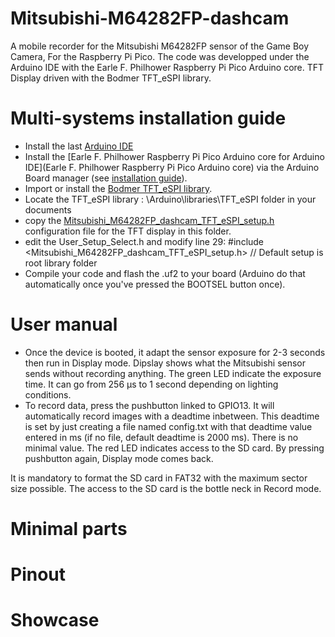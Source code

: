 # Mitsubishi-M64282FP-dashcam

A mobile recorder for the Mitsubishi M64282FP sensor of the Game Boy Camera, For the Raspberry Pi Pico. The code was developped under the Arduino IDE with the Earle F. Philhower Raspberry Pi Pico Arduino core. TFT Display driven with the Bodmer TFT_eSPI library.

# Multi-systems installation guide

- Install the last [Arduino IDE](https://www.arduino.cc/en/software)
- Install the [Earle F. Philhower Raspberry Pi Pico Arduino core for Arduino IDE](Earle F. Philhower Raspberry Pi Pico Arduino core) via the Arduino Board manager (see [installation guide](https://github.com/earlephilhower/arduino-pico#installing-via-arduino-boards-manager)).
- Import or install the [Bodmer TFT_eSPI library](https://github.com/Bodmer/TFT_eSPI).
- Locate the TFT_eSPI library :
    \Arduino\libraries\TFT_eSPI folder in your documents
- copy the [Mitsubishi_M64282FP_dashcam_TFT_eSPI_setup.h]() configuration file for the TFT display in this folder.
- edit the User_Setup_Select.h and modify line 29:
    #include <Mitsubishi_M64282FP_dashcam_TFT_eSPI_setup.h>           // Default setup is root library folder
- Compile your code and flash the .uf2 to your board (Arduino do that automatically once you've pressed the BOOTSEL button once).

# User manual

- Once the device is booted, it adapt the sensor exposure for 2-3 seconds then run in Display mode. Dipslay shows what the Mitsubishi sensor sends without recording anything. The green LED indicate the exposure time. It can go from 256 µs to 1 second depending on lighting conditions.
- To record data, press the pushbutton linked to GPIO13. It will automatically record images with a deadtime inbetween. This deadtime is set by just creating a file named config.txt with that deadtime value entered in ms (if no file, default deadtime is 2000 ms). There is no minimal value. The red LED indicates access to the SD card. By pressing pushbutton again, Display mode comes back.

It is mandatory to format the SD card in FAT32 with the maximum sector size possible. The access to the SD card is the bottle neck in Record mode.

# Minimal parts

# Pinout

# Showcase


